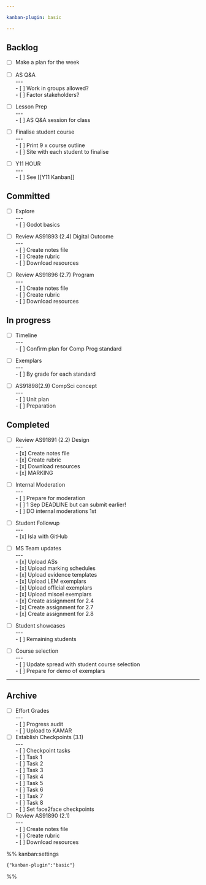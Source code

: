 ```yaml
---

kanban-plugin: basic

---
```


## Backlog

- [ ] Make a plan for the week
- [ ] AS Q&A<br>---<br>- [ ] Work in groups allowed?<br>- [ ] Factor stakeholders?
- [ ] Lesson Prep<br>---<br>- [ ] AS Q&A session for class
- [ ] Finalise student course<br>---<br>- [ ] Print 9 x course outline<br>- [ ] Site with each student to finalise
- [ ] Y11 HOUR<br>---<br>- [ ] See [[Y11 Kanban]]


## Committed

- [ ] Explore<br>---<br>- [ ] Godot basics
- [ ] Review AS91893 (2.4) Digital Outcome<br>---<br>- [ ] Create notes file<br>- [ ] Create rubric<br>- [ ] Download resources
- [ ] Review AS91896 (2.7) Program<br>---<br>- [ ] Create notes file<br>- [ ] Create rubric<br>- [ ] Download resources


## In progress

- [ ] Timeline<br>---<br>- [ ] Confirm plan for Comp Prog standard
- [ ] Exemplars<br>---<br>- [ ] By grade for each standard
- [ ] AS91898(2.9) CompSci concept<br>---<br>- [ ] Unit plan<br>- [ ] Preparation


## Completed

- [ ] Review AS91891 (2.2) Design<br>---<br>- [x] Create notes file<br>- [x] Create rubric<br>- [x] Download resources<br>- [x] MARKING
- [ ] Internal Moderation<br>---<br>- [ ] Prepare for moderation<br>- [ ] 1 Sep DEADLINE but can submit earlier!<br>- [ ] DO internal moderations 1st
- [ ] Student Followup<br>---<br>- [x] Isla with GitHub
- [ ] MS Team updates<br>---<br>- [x] Upload ASs<br>- [x] Upload marking schedules<br>- [x] Upload evidence templates<br>- [x] Upload LEM exemplars<br>- [x] Upload official exemplars<br>- [x] Upload miscel exemplars<br>- [x] Create assignment for 2.4<br>- [x] Create assignment for 2.7<br>- [x] Create assignment for 2.8
- [ ] Student showcases<br>---<br>- [ ] Remaining students
- [ ] Course selection<br>---<br>- [ ] Update spread with student course selection<br>- [ ] Prepare for demo of exemplars


***

## Archive

- [ ] Effort Grades<br>---<br>- [ ] Progress audit<br>- [ ] Upload to KAMAR
- [ ] Establish Checkpoints (3.1)<br>---<br>- [ ] Checkpoint tasks<br>- [ ] Task 1<br>- [ ] Task 2<br>- [ ] Task 3<br>- [ ] Task 4<br>- [ ] Task 5<br>- [ ] Task 6<br>- [ ] Task 7<br>- [ ] Task 8<br>- [ ] Set face2face checkpoints
- [ ] Review AS91890 (2.1)<br>---<br>- [ ] Create notes file<br>- [ ] Create rubric<br>- [ ] Download resources

%% kanban:settings
```
{"kanban-plugin":"basic"}
```
%%